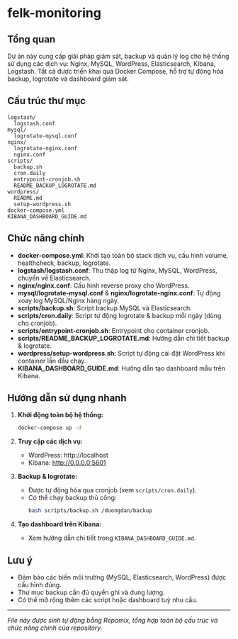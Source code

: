 # felk-monitoring

## Tổng quan

Dự án này cung cấp giải pháp giám sát, backup và quản lý log cho hệ thống sử dụng các dịch vụ: Nginx, MySQL, WordPress, Elasticsearch, Kibana, Logstash. Tất cả được triển khai qua Docker Compose, hỗ trợ tự động hóa backup, logrotate và dashboard giám sát.

## Cấu trúc thư mục

```
logstash/
  logstash.conf
mysql/
  logrotate-mysql.conf
nginx/
  logrotate-nginx.conf
  nginx.conf
scripts/
  backup.sh
  cron.daily
  entrypoint-cronjob.sh
  README_BACKUP_LOGROTATE.md
wordpress/
  README.md
  setup-wordpress.sh
docker-compose.yml
KIBANA_DASHBOARD_GUIDE.md
```

## Chức năng chính

- **docker-compose.yml**: Khởi tạo toàn bộ stack dịch vụ, cấu hình volume, healthcheck, backup, logrotate.
- **logstash/logstash.conf**: Thu thập log từ Nginx, MySQL, WordPress, chuyển về Elasticsearch.
- **nginx/nginx.conf**: Cấu hình reverse proxy cho WordPress.
- **mysql/logrotate-mysql.conf** & **nginx/logrotate-nginx.conf**: Tự động xoay log MySQL/Nginx hàng ngày.
- **scripts/backup.sh**: Script backup MySQL và Elasticsearch.
- **scripts/cron.daily**: Script tự động logrotate & backup mỗi ngày (dùng cho cronjob).
- **scripts/entrypoint-cronjob.sh**: Entrypoint cho container cronjob.
- **scripts/README_BACKUP_LOGROTATE.md**: Hướng dẫn chi tiết backup & logrotate.
- **wordpress/setup-wordpress.sh**: Script tự động cài đặt WordPress khi container lần đầu chạy.
- **KIBANA_DASHBOARD_GUIDE.md**: Hướng dẫn tạo dashboard mẫu trên Kibana.

## Hướng dẫn sử dụng nhanh

1. **Khởi động toàn bộ hệ thống:**

   ```sh
   docker-compose up -d
   ```

2. **Truy cập các dịch vụ:**

   - WordPress: http://localhost
   - Kibana: http://0.0.0.0:5601

3. **Backup & logrotate:**

   - Được tự động hóa qua cronjob (xem `scripts/cron.daily`).
   - Có thể chạy backup thủ công:
     ```sh
     bash scripts/backup.sh /duongdan/backup
     ```

4. **Tạo dashboard trên Kibana:**
   - Xem hướng dẫn chi tiết trong `KIBANA_DASHBOARD_GUIDE.md`.

## Lưu ý

- Đảm bảo các biến môi trường (MySQL, Elasticsearch, WordPress) được cấu hình đúng.
- Thư mục backup cần đủ quyền ghi và dung lượng.
- Có thể mở rộng thêm các script hoặc dashboard tuỳ nhu cầu.

---

_File này được sinh tự động bằng Repomix, tổng hợp toàn bộ cấu trúc và chức năng chính của repository._
